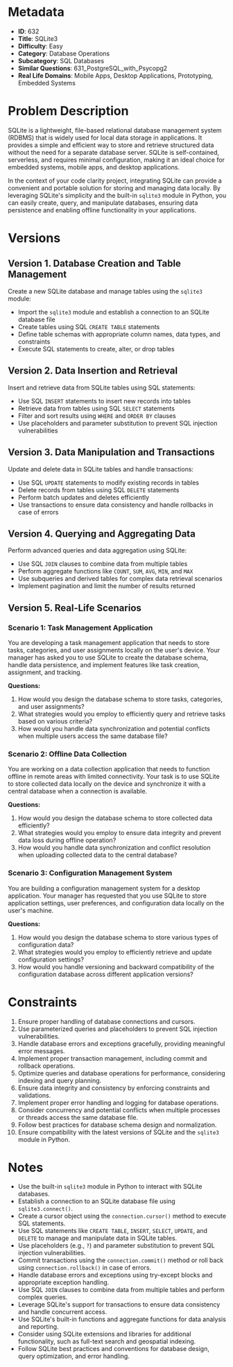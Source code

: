 # Metadata

- **ID**: 632
- **Title**: SQLite3
- **Difficulty**: Easy
- **Category**: Database Operations
- **Subcategory**: SQL Databases
- **Similar Questions**: 631_PostgreSQL_with_Psycopg2
- **Real Life Domains**: Mobile Apps, Desktop Applications, Prototyping, Embedded Systems

# Problem Description

SQLite is a lightweight, file-based relational database management system (RDBMS) that is widely used for local data storage in applications. It provides a simple and efficient way to store and retrieve structured data without the need for a separate database server. SQLite is self-contained, serverless, and requires minimal configuration, making it an ideal choice for embedded systems, mobile apps, and desktop applications.

In the context of your code clarity project, integrating SQLite can provide a convenient and portable solution for storing and managing data locally. By leveraging SQLite's simplicity and the built-in `sqlite3` module in Python, you can easily create, query, and manipulate databases, ensuring data persistence and enabling offline functionality in your applications.

# Versions

## Version 1. Database Creation and Table Management

Create a new SQLite database and manage tables using the `sqlite3` module:

- Import the `sqlite3` module and establish a connection to an SQLite database file
- Create tables using SQL `CREATE TABLE` statements
- Define table schemas with appropriate column names, data types, and constraints
- Execute SQL statements to create, alter, or drop tables

## Version 2. Data Insertion and Retrieval

Insert and retrieve data from SQLite tables using SQL statements:

- Use SQL `INSERT` statements to insert new records into tables
- Retrieve data from tables using SQL `SELECT` statements
- Filter and sort results using `WHERE` and `ORDER BY` clauses
- Use placeholders and parameter substitution to prevent SQL injection vulnerabilities

## Version 3. Data Manipulation and Transactions

Update and delete data in SQLite tables and handle transactions:

- Use SQL `UPDATE` statements to modify existing records in tables
- Delete records from tables using SQL `DELETE` statements
- Perform batch updates and deletes efficiently
- Use transactions to ensure data consistency and handle rollbacks in case of errors

## Version 4. Querying and Aggregating Data

Perform advanced queries and data aggregation using SQLite:

- Use SQL `JOIN` clauses to combine data from multiple tables
- Perform aggregate functions like `COUNT`, `SUM`, `AVG`, `MIN`, and `MAX`
- Use subqueries and derived tables for complex data retrieval scenarios
- Implement pagination and limit the number of results returned

## Version 5. Real-Life Scenarios

### Scenario 1: Task Management Application

You are developing a task management application that needs to store tasks, categories, and user assignments locally on the user's device. Your manager has asked you to use SQLite to create the database schema, handle data persistence, and implement features like task creation, assignment, and tracking.

**Questions:**

1. How would you design the database schema to store tasks, categories, and user assignments?
2. What strategies would you employ to efficiently query and retrieve tasks based on various criteria?
3. How would you handle data synchronization and potential conflicts when multiple users access the same database file?

### Scenario 2: Offline Data Collection

You are working on a data collection application that needs to function offline in remote areas with limited connectivity. Your task is to use SQLite to store collected data locally on the device and synchronize it with a central database when a connection is available.

**Questions:**

1. How would you design the database schema to store collected data efficiently?
2. What strategies would you employ to ensure data integrity and prevent data loss during offline operation?
3. How would you handle data synchronization and conflict resolution when uploading collected data to the central database?

### Scenario 3: Configuration Management System

You are building a configuration management system for a desktop application. Your manager has requested that you use SQLite to store application settings, user preferences, and configuration data locally on the user's machine.

**Questions:**

1. How would you design the database schema to store various types of configuration data?
2. What strategies would you employ to efficiently retrieve and update configuration settings?
3. How would you handle versioning and backward compatibility of the configuration database across different application versions?

# Constraints

1. Ensure proper handling of database connections and cursors.
2. Use parameterized queries and placeholders to prevent SQL injection vulnerabilities.
3. Handle database errors and exceptions gracefully, providing meaningful error messages.
4. Implement proper transaction management, including commit and rollback operations.
5. Optimize queries and database operations for performance, considering indexing and query planning.
6. Ensure data integrity and consistency by enforcing constraints and validations.
7. Implement proper error handling and logging for database operations.
8. Consider concurrency and potential conflicts when multiple processes or threads access the same database file.
9. Follow best practices for database schema design and normalization.
10. Ensure compatibility with the latest versions of SQLite and the `sqlite3` module in Python.

# Notes

- Use the built-in `sqlite3` module in Python to interact with SQLite databases.
- Establish a connection to an SQLite database file using `sqlite3.connect()`.
- Create a cursor object using the `connection.cursor()` method to execute SQL statements.
- Use SQL statements like `CREATE TABLE`, `INSERT`, `SELECT`, `UPDATE`, and `DELETE` to manage and manipulate data in SQLite tables.
- Use placeholders (e.g., `?`) and parameter substitution to prevent SQL injection vulnerabilities.
- Commit transactions using the `connection.commit()` method or roll back using `connection.rollback()` in case of errors.
- Handle database errors and exceptions using try-except blocks and appropriate exception handling.
- Use SQL `JOIN` clauses to combine data from multiple tables and perform complex queries.
- Leverage SQLite's support for transactions to ensure data consistency and handle concurrent access.
- Use SQLite's built-in functions and aggregate functions for data analysis and reporting.
- Consider using SQLite extensions and libraries for additional functionality, such as full-text search and geospatial indexing.
- Follow SQLite best practices and conventions for database design, query optimization, and error handling.
